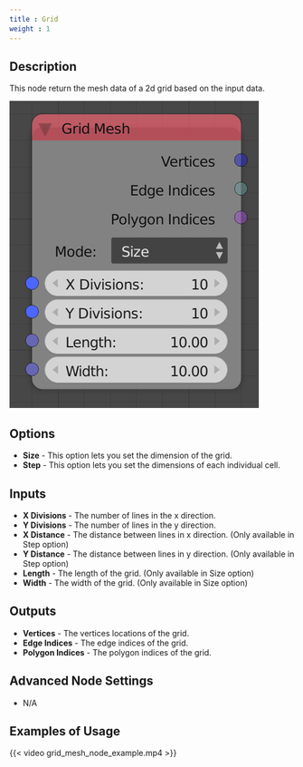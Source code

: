 ```yaml
---
title : Grid
weight : 1
---
```


## Description

This node return the mesh data of a 2d grid based on the input data.

![image](grid_mesh_node.png)

## Options

- **Size** - This option lets you set the dimension of the grid.
- **Step** - This option lets you set the dimensions of each
    individual cell.

## Inputs

- **X Divisions** - The number of lines in the x direction.
- **Y Divisions** - The number of lines in the y direction.
- **X Distance** - The distance between lines in x direction. (Only
    available in Step option)
- **Y Distance** - The distance between lines in y direction. (Only
    available in Step option)
- **Length** - The length of the grid. (Only available in Size option)
- **Width** - The width of the grid. (Only available in Size option)

## Outputs

- **Vertices** - The vertices locations of the grid.
- **Edge Indices** - The edge indices of the grid.
- **Polygon Indices** - The polygon indices of the grid.

## Advanced Node Settings

- N/A

## Examples of Usage

{{< video grid_mesh_node_example.mp4 >}}
